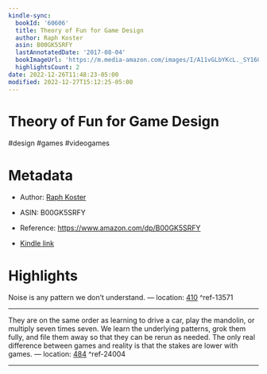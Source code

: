 ```yaml
---
kindle-sync:
  bookId: '60606'
  title: Theory of Fun for Game Design
  author: Raph Koster
  asin: B00GK5SRFY
  lastAnnotatedDate: '2017-08-04'
  bookImageUrl: 'https://m.media-amazon.com/images/I/A11vGLbYKcL._SY160.jpg'
  highlightsCount: 2
date: 2022-12-26T11:48:23-05:00
modified: 2022-12-27T15:12:25-05:00
---
```

# Theory of Fun for Game Design

#design #games #videogames 

# Metadata

* Author: [Raph Koster](https://www.amazon.com/Raph-Koster/e/B002BM7D3M/ref=dp_byline_cont_ebooks_1)

* ASIN: B00GK5SRFY

* Reference: <https://www.amazon.com/dp/B00GK5SRFY>

* [Kindle link](kindle://book?action=open&asin=B00GK5SRFY)

# Highlights

Noise is any pattern we don’t understand. — location: [410](kindle://book?action=open&asin=B00GK5SRFY&location=410) ^ref-13571

---

They are on the same order as learning to drive a car, play the mandolin, or multiply seven times seven. We learn the underlying patterns, grok them fully, and file them away so that they can be rerun as needed. The only real difference between games and reality is that the stakes are lower with games. — location: [484](kindle://book?action=open&asin=B00GK5SRFY&location=484) ^ref-24004

---
